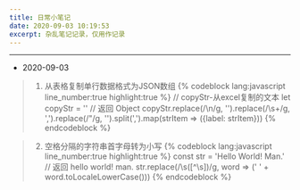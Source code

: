 ```yaml
---
title: 日常小笔记
date: 2020-09-03 10:19:53
excerpt: 杂乱笔记记录，仅用作记录
---
```


******
- 2020-09-03

> 1. 从表格复制单行数据格式为JSON数组
   {% codeblock  lang:javascript line_number:true highlight:true %}
// copyStr-从excel复制的文本
let copyStr = ''
// 返回 Object
copyStr.replace(/\n/g, '').replace(/\s+/g, ',').replace(/\"/g, '').split(',').map(strItem => ({label: strItem}))
{% endcodeblock %}


> 2. 空格分隔的字符串首字母转为小写
   {% codeblock  lang:javascript line_number:true highlight:true %}
const str = 'Hello World! Man.'
// 返回 hello world! man.
str.replace(/\s([^\s])/g, word => (' ' + word.toLocaleLowerCase()))
{% endcodeblock %} 
